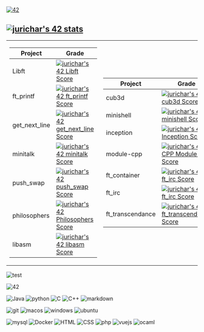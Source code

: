 #

[![42](https://badgen.net/badge/Born2Code/jurichar/orange?cache=86400&icon=https://meta.intra.42.fr/assets/42_logo-7dfc9110a5319a308863b96bda33cea995046d1731cebb735e41b16255106c12.svg)](https://profile.intra.42.fr/users/jurichar)

[![jurichar's 42 stats](https://badge42.vercel.app/api/v2/cl59aitlt004009lbtt6nrcuq/stats?cursusId=21&coalitionId=47)](https://github.com/JaeSeoKim/badge42)
---

<table>
<tr><td>

| Project       | Grade                                                                                                                                           |
| ------------- | ----------------------------------------------------------------------------------------------------------------------------------------------- |
| Libft         | [![jurichar's 42 Libft Score](https://badge42.vercel.app/api/v2/cl59aitlt004009lbtt6nrcuq/project/2037919)](https://github.com/JaeSeoKim/badge42)                              |
| ft_printf     | [![jurichar's 42 ft_printf Score](https://badge42.vercel.app/api/v2/cl59aitlt004009lbtt6nrcuq/project/2038224)](https://github.com/JaeSeoKim/badge42)          |
| get_next_line | [![jurichar's 42 get_next_line Score](https://badge42.vercel.app/api/v2/cl59aitlt004009lbtt6nrcuq/project/2038223)](https://github.com/JaeSeoKim/badge42)        |
| minitalk      | [![jurichar's 42 minitalk Score](https://badge42.vercel.app/api/v2/cl59aitlt004009lbtt6nrcuq/project/2198132)](https://github.com/JaeSeoKim/badge42)                      |
| push_swap     | [![jurichar's 42 push_swap Score](https://badge42.vercel.app/api/v2/cl59aitlt004009lbtt6nrcuq/project/2117602)](https://github.com/JaeSeoKim/badge42)                   |
| philosophers  | [![jurichar's 42 Philosophers Score](https://badge42.vercel.app/api/v2/cl59aitlt004009lbtt6nrcuq/project/2315387)](https://github.com/JaeSeoKim/badge42) |
| libasm        | [![jurichar's 42 libasm Score](https://badge42.vercel.app/api/v2/cl59aitlt004009lbtt6nrcuq/project/2106800)](https://github.com/JaeSeoKim/badge42)                                     |

</td><td>

| Project          | Grade                                                                                                                                      |
| ---------------- | ------------------------------------------------------------------------------------------------------------------------------------------ |
| cub3d            | [![jurichar's 42 cub3d Score](https://badge42.vercel.app/api/v2/cl59aitlt004009lbtt6nrcuq/project/2071445)](https://github.com/JaeSeoKim/badge42)                    |
| minishell        | [![jurichar's 42 minishell Score](https://badge42.vercel.app/api/v2/cl59aitlt004009lbtt6nrcuq/project/2124908)](https://github.com/JaeSeoKim/badge42)                      |
| inception        | [![jurichar's 42 Inception Score](https://badge42.vercel.app/api/v2/cl59aitlt004009lbtt6nrcuq/project/2172856)](https://github.com/JaeSeoKim/badge42)                       |
| module-cpp       | [![jurichar's 42 CPP Module 08 Score](https://badge42.vercel.app/api/v2/cl59aitlt004009lbtt6nrcuq/project/2454748)](https://github.com/JaeSeoKim/badge42) |
| ft_container     | [![jurichar's 42 ft_irc Score](https://badge42.vercel.app/api/v2/cl59aitlt004009lbtt6nrcuq/project/2516896)](https://github.com/JaeSeoKim/badge42)                  |
| ft_irc           | [![jurichar's 42 ft_irc Score]()](https://github.com/JaeSeoKim/badge42)                              |
| ft_transcendance | [![jurichar's 42 ft_transcendence Score]()](https://github.com/JaeSeoKim/badge42)                     |

  </td></tr> </table>

![test](https://img.shields.io/github/followers/jurichar?style=for-the-badge&logo=appveyor)


![42](https://camo.githubusercontent.com/0974bb802a7195ef994e4fd59662b33f0aef10da601a3ed41e9e67c1c6c029b2/68747470733a2f2f696d672e736869656c64732e696f2f7374617469632f76313f7374796c653d666f722d7468652d6261646765266d6573736167653d343226636f6c6f723d303030303030266c6f676f3d3432266c6f676f436f6c6f723d464646464646266c6162656c3d)


![Java](https://img.shields.io/badge/Java-ED8B00?style=for-the-badge&logo=java&logoColor=white)
![python](https://img.shields.io/badge/Python-14354C?style=for-the-badge&logo=python&logoColor=white)
![C](https://img.shields.io/badge/C-00599C?style=for-the-badge&logo=c&logoColor=white)
![C++](https://img.shields.io/badge/C%2B%2B-00599C?style=for-the-badge&logo=c%2B%2B&logoColor=white)
![markdown](https://img.shields.io/badge/Markdown-000000?style=for-the-badge&logo=markdown&logoColor=white)

![git](https://camo.githubusercontent.com/42acc7ee3a18313a065e672e0835729edf3361dedb045d6c3cf8821fe30a1c2d/68747470733a2f2f696d672e736869656c64732e696f2f7374617469632f76313f7374796c653d666f722d7468652d6261646765266d6573736167653d47697426636f6c6f723d463035303332266c6f676f3d476974266c6f676f436f6c6f723d464646464646266c6162656c3d)
![macos](https://camo.githubusercontent.com/2dbf48f1d4f42b9fb505af7afad8b6012f64d04219793309f814d59a33cab631/68747470733a2f2f696d672e736869656c64732e696f2f7374617469632f76313f7374796c653d666f722d7468652d6261646765266d6573736167653d6d61634f5326636f6c6f723d303030303030266c6f676f3d6d61634f53266c6f676f436f6c6f723d464646464646266c6162656c3d)
![windows](https://camo.githubusercontent.com/822807a1e77754e8f7eda38b7ca7af442d261b38e332d4ce5b3154526221c379/68747470733a2f2f696d672e736869656c64732e696f2f7374617469632f76313f7374796c653d666f722d7468652d6261646765266d6573736167653d57696e646f777326636f6c6f723d303037384436266c6f676f3d57696e646f7773266c6f676f436f6c6f723d464646464646266c6162656c3d)
![ubuntu](https://camo.githubusercontent.com/1814dfdb62c9a3366a9946083ac0f3ed32aad98e665b287769332252d945f2f1/68747470733a2f2f696d672e736869656c64732e696f2f7374617469632f76313f7374796c653d666f722d7468652d6261646765266d6573736167653d5562756e747526636f6c6f723d453935343230266c6f676f3d5562756e7475266c6f676f436f6c6f723d464646464646266c6162656c3d)

![mysql](https://img.shields.io/badge/MySQL-00000F?style=for-the-badge&logo=mysql&logoColor=white)
![Docker](https://img.shields.io/badge/Docker-2CA5E0?style=for-the-badge&logo=docker&logoColor=white)
![HTML](https://img.shields.io/badge/HTML-239120?style=for-the-badge&logo=html5&logoColor=white)
![CSS](https://img.shields.io/badge/CSS-239120?&style=for-the-badge&logo=css3&logoColor=white)
![php](https://img.shields.io/badge/PHP-777BB4?style=for-the-badge&logo=php&logoColor=white)
![vuejs](https://camo.githubusercontent.com/50decafa53f269e4c88e47320b85896b1823a4be4ac8d1913b197111e4a10da1/68747470733a2f2f696d672e736869656c64732e696f2f7374617469632f76313f7374796c653d666f722d7468652d6261646765266d6573736167653d5675652e6a7326636f6c6f723d323232323232266c6f676f3d5675652e6a73266c6f676f436f6c6f723d344643303844266c6162656c3d)
![ocaml](https://camo.githubusercontent.com/3b0b92d33352cbdc920277d646a76ded52a2e83294aa99796c9b821f47d579de/68747470733a2f2f696d672e736869656c64732e696f2f7374617469632f76313f7374796c653d666f722d7468652d6261646765266d6573736167653d4f43616d6c26636f6c6f723d454336383133266c6f676f3d4f43616d6c266c6f676f436f6c6f723d464646464646266c6162656c3d)
